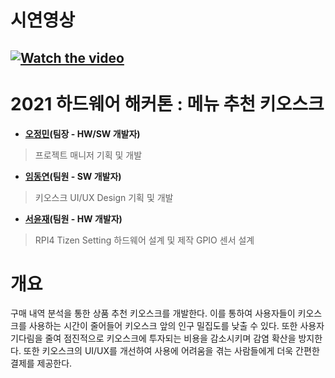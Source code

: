# 시연영상
[![Watch the video](https://img.youtube.com/vi/yjWj_VPAHco/hqdefault.jpg)](https://www.youtube.com/watch?v=yjWj_VPAHco)
-------------------------
# 2021 하드웨어 해커톤 : 메뉴 추천 키오스크
- **[오정민](https://github.com/owjs3901)(팀장 - HW/SW 개발자)**
> 프로젝트 매니저
> 기획 및 개발

- **[임동연](https://github.com/yeon-dong)(팀원 - SW 개발자)**
> 키오스크 UI/UX Design
기획 및 개발


- **[서윤재](https://github.com/yuunni)(팀원 - HW 개발자)**
> RPI4 Tizen Setting
하드웨어 설계 및 제작
GPIO 센서 설계

# 개요
구매 내역 분석을 통한 상품 추천 키오스크를 개발한다. 이를 통하여 사용자들이 키오스크를 사용하는 시간이 줄어들어 키오스크 앞의 인구 밀집도를 낮출 수 있다. 또한 사용자 기다림을 줄여 점진적으로 키오스크에 투자되는 비용을 감소시키며 감염 확산을 방지한다. 또한 키오스크의 UI/UX를 개선하여 사용에 어려움을 겪는 사람들에게 더욱 간편한 결제를 제공한다.

